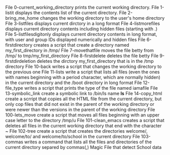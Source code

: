 File 0-current_working_directory prints the current working directory.
File 1-listit displays the contents list of the current directory.
File 2-bring_me_home changes the working directory to the user's home directory
File 3-listfiles displays current dirctory in a long format
File 4-listmorefiles displays current directory contents including hidden files (starting with .)
File 5-listfilesdigitonly displays current directory contents in long format, with user and group IDs displayed numerically and hidden files
File 6-firstdirectory creates a script that create a directory named my_first_directory in /tmp/
File 7-movethatfile moves the file betty from /tmp/ to tmp/my_first_directory
File 8-firstdelete deletes the file betty
File 9-firstdirdeletion deletes the dirctory my_first_directory that is in the /tmp directory
File 10-back writes a script that changes the working directory to the previous one
File 11-lists write a script that lists all files (even the ones with names beginning with a period character, which are normally hidden) in the current directory and the /boot directory in long format
File 12-file_type writes a script that prints the type of the file named iamafile
File 13-symbolic_link create a symbolic link to /bin/ls name __ls__
File 14-copy_html create a scrript that copies all the HTML file from the current directory, but only cop files that did not exist in the parent of the working directory or were newer than the versions in the parent of the working directory
File 100-lets_move create a script that moves all files beginning with an upper case letter to the directory /tmp/u
File 101-clean_emacs creates a script that deletes all files in the current working directory that end with the character ~
File 102-tree create a script that creates the directories welcome/, welcome/to/ and welcome/to/school in the current directory
File 103-commas writes a command that lists all the files and directories of the current directory separed by commas(,)
Magic File that detect School data
